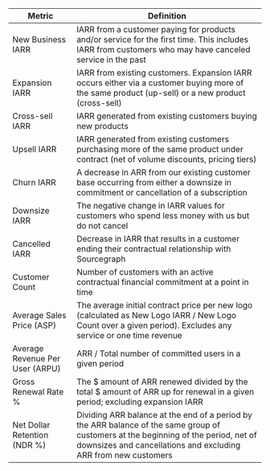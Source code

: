 | Metric                          | Definition                                 |
| ------------------------------- | -------------------------------------      |
| New Business IARR               | IARR from a customer paying for products and/or service for the first time. This includes IARR from customers who may have canceled service in the past                                               |
| Expansion IARR                  | IARR from existing customers. Expansion IARR occurs either via a customer buying more of the same product (up-sell) or a new product (cross-sell)                                                     |
| Cross-sell IARR                 | IARR generated from existing customers buying new products                                                                                                                                            |     |     |
| Upsell IARR                     | IARR generated from existing customers purchasing more of the same product under contract (net of volume discounts, pricing tiers)                                                                    |
| Churn IARR                      | A decrease in ARR from our existing customer base occurring from either a downsize in commitment or cancellation of a subscription                                                                    |
| Downsize IARR                   | The negative change in IARR values for customers who spend less money with us but do not cancel                                                                                                       |
| Cancelled IARR                  | Decrease in IARR that results in a customer ending their contractual relationship with Sourcegraph                                                                                                    |
| Customer Count                  | Number of customers with an active contractual financial commitment at a point in time                                                                                                                |
| Average Sales Price (ASP)       | The average initial contract price per new logo (calculated as New Logo IARR / New Logo Count over a given period). Excludes any service or one time revenue                                          |
| Average Revenue Per User (ARPU) | ARR / Total number of committed users in a given period                                                                                                                                               |
| Gross Renewal Rate %            | The $ amount of ARR renewed divided by the total $ amount of ARR up for renewal in a given period; excluding expansion IARR                                                                           |
| Net Dollar Retention (NDR %)    | Dividing ARR balance at the end of a period by the ARR balance of the same group of customers at the beginning of the period, net of downsizes and cancellations and excluding ARR from new customers |
